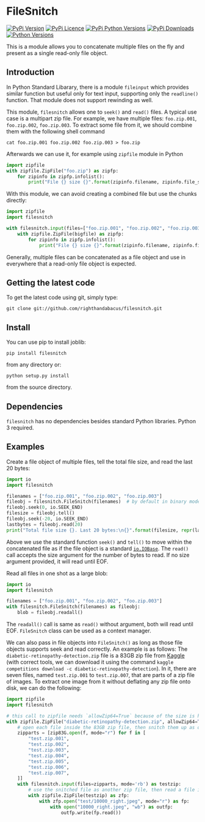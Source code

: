 # FileSnitch

[![PyPi Version](https://img.shields.io/pypi/v/filesnitch.svg)](https://pypi.python.org/pypi/filesnitch/)
[![PyPi Licence](https://img.shields.io/pypi/l/filesnitch.svg)](https://pypi.python.org/pypi/filesnitch/)
[![PyPi Python Versions](https://img.shields.io/pypi/pyversions/filesnitch.svg)](https://pypi.python.org/pypi/filesnitch/)
[![PyPi Downloads](http://pepy.tech/badge/filesnitch)](http://pepy.tech/project/filesnitch)
[![Python Versions](https://img.shields.io/pypi/pyversions/filesnitch.svg)](https://pypi.python.org/pypi/filesnitch/)

This is a module allows you to concatenate multiple files on the fly and
present as a single read-only file object.

## Introduction

In Python Standard Libarary, there is a module `fileinput` which provides
similar function but useful only for text input, supporting only the
`readline()` function. That module does not support rewinding as well.

This module, `filesnitch` allows one to `seek()` and `read()` files. A typical
use case is a multipart zip file. For example, we have multiple files:
`foo.zip.001`, `foo.zip.002`, `foo.zip.003`. To extract some file from it, we
should combine them with the following shell command

    cat foo.zip.001 foo.zip.002 foo.zip.003 > foo.zip

Afterwards we can use it, for example using `zipfile` module in Python

```python
import zipfile
with zipfile.ZipFile("foo.zip") as zipfp:
    for zipinfo in zipfp.infolist():
        print("File {} size {}".format(zipinfo.filename, zipinfo.file_size))
```

With this module, we can avoid creating a combined file but use the chunks directly:

```python
import zipfile
import filesnitch

with filesnitch.input(files=["foo.zip.001", "foo.zip.002", "foo.zip.003"]) as bigfile:
    with zipfile.ZipFile(bigfile) as zipfp:
        for zipinfo in zipfp.infolist():
            print("File {} size {}".format(zipinfo.filename, zipinfo.file_size))
```

Generally, multiple files can be concatenated as a file object and use in
everywhere that a read-only file object is expected.

## Getting the latest code

To get the latest code using git, simply type:

    git clone git://github.com/righthandabacus/filesnitch.git

## Install

You can use pip to install joblib:

    pip install filesnitch

from any directory or:

    python setup.py install

from the source directory.

## Dependencies

`filesnitch` has no dependencies besides standard Python libraries. Python 3 required.

## Examples

Create a file object of multiple files, tell the total file size, and read the last 20 bytes:

```python
import io
import filesnitch

filenames = ["foo.zip.001", "foo.zip.002", "foo.zip.003"]
fileobj = filesnitch.FileSnitch(filenames)  # by default in binary mode
fileobj.seek(0, io.SEEK_END)
filesize = fileobj.tell()
fileobj.seek(-20, io.SEEK_END)
lastbytes = fileobj.read(20)
print("Total file size {}. Last 20 bytes:\n{}".format(filesize, repr(lastbytes))
```

Above we use the standard function `seek()` and `tell()` to move within the
concatenated file as if the file object is a standard
[`io.IOBase`](https://docs.python.org/3/library/io.html#i-o-base-classes). The
`read()` call accepts the size argument for the number of bytes to read. If no
size argument provided, it will read until EOF.


Read all files in one shot as a large blob:

```python
import io
import filesnitch

filenames = ["foo.zip.001", "foo.zip.002", "foo.zip.003"]
with filesnitch.FileSnitch(filenames) as fileobj:
	blob = fileobj.readall()
```

The `readall()` call is same as `read()` without argument, both will read until
EOF. `FileSnitch` class can be used as a context manager.

We can also pass in file objects into `FileSnitch()` as long as those file
objects supports seek and read correctly. An example is as follows: The
`diabetic-retinopathy-detection.zip` file is a 83GB zip file from
[Kaggle](https://www.kaggle.com/c/diabetic-retinopathy-detection/data) (with
correct tools, we can download it using the command `kaggle competitions
download -c diabetic-retinopathy-detection`). In it, there are seven files,
named `test.zip.001` to `test.zip.007`, that are parts of a zip file of images.
To extract one image from it without deflating any zip file onto disk, we can
do the following:

```python
import zipfile
import filesnitch

# this call to zipfile needs `allowZip64=True` because of the size is huge
with zipfile.ZipFile("diabetic-retinopathy-detection.zip", allowZip64=True) as zip83G:
	# open each file inside the 83GB zip file, then snitch them up as one file object
    zipparts = [zip83G.open(f, mode="r") for f in [
		"test.zip.001",
		"test.zip.002",
		"test.zip.003",
		"test.zip.004",
		"test.zip.005",
		"test.zip.006",
		"test.zip.007",
	]]
    with filesnitch.input(files=zipparts, mode='rb') as testzip:
		# use the snitched file as another zip file, then read a file inside it
        with zipfile.ZipFile(testzip) as zfp:
            with zfp.open("test/10000_right.jpeg", mode="r") as fp:
                with open("10000_right.jpeg", "wb") as outfp:
                    outfp.write(fp.read())
```
